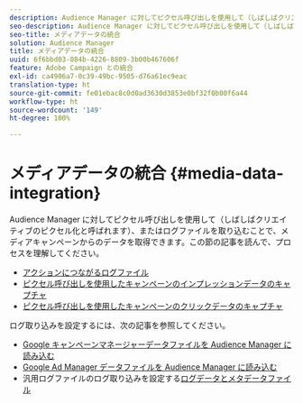 ```yaml
---
description: Audience Manager に対してピクセル呼び出しを使用して（しばしばクリエイティブのピクセル化と呼ばれます）、またはログファイルを取り込むことで、メディアキャンペーンからのデータを取得できます。
seo-description: Audience Manager に対してピクセル呼び出しを使用して（しばしばクリエイティブのピクセル化と呼ばれます）、またはログファイルを取り込むことで、メディアキャンペーンからのデータを取得できます。
seo-title: メディアデータの統合
solution: Audience Manager
title: メディアデータの統合
uuid: 6f6bbd03-084b-4226-8809-3b00b467606f
feature: Adobe Campaign との統合
exl-id: ca4906a7-0c39-49bc-9505-d76a61ec9eac
translation-type: ht
source-git-commit: fe01ebac8c0d0ad3630d3853e0bf32f0b00f6a44
workflow-type: ht
source-wordcount: '149'
ht-degree: 100%

---
```


# メディアデータの統合 {#media-data-integration}

Audience Manager に対してピクセル呼び出しを使用して（しばしばクリエイティブのピクセル化と呼ばれます）、またはログファイルを取り込むことで、メディアキャンペーンからのデータを取得できます。この節の記事を読んで、プロセスを理解してください。

<!-- c_camp_data_int.xml -->

* [アクションにつながるログファイル](/help/using/integration/media-data-integration/actionable-log-files.md)
* [ピクセル呼び出しを使用したキャンペーンのインプレッションデータのキャプチャ](/help/using/integration/media-data-integration/impression-data-pixels.md)
* [ピクセル呼び出しを使用したキャンペーンのクリックデータのキャプチャ](/help/using/integration/media-data-integration/click-data-pixels.md)

ログ取り込みを設定するには、次の記事を参照してください。

* [Google キャンペーンマネージャーデータファイルを Audience Manager に読み込む](/help/using/reporting/audience-optimization-reports/aor-advertisers/import-dcm.md)
* [Google Ad Manager データファイルを Audience Manager に読み込む](/help/using/reporting/audience-optimization-reports/aor-publishers/import-dfp.md)
* 汎用ログファイルのログ取り込みを設定する[ログデータとメタデータファイル](/help/using/reporting/audience-optimization-reports/metadata-files-intro/metadata-files-intro.md)
